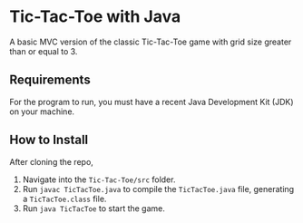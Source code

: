 # Tic-Tac-Toe with Java
A basic MVC version of the classic Tic-Tac-Toe game with grid size greater than or equal to 3.

## Requirements
For the program to run, you must have a recent Java Development Kit (JDK) on your machine.

## How to Install
After cloning the repo, 

1. Navigate into the `Tic-Tac-Toe/src` folder. 
2. Run `javac TicTacToe.java` to compile the `TicTacToe.java` file, generating a `TicTacToe.class` file.
3. Run `java TicTacToe` to start the game.
